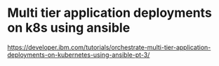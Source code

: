 # Multi tier application deployments on k8s using ansible
https://developer.ibm.com/tutorials/orchestrate-multi-tier-application-deployments-on-kubernetes-using-ansible-pt-3/